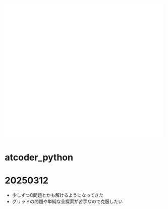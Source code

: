 ![comp](logo_wh.svg)
# atcoder_python


# 20250312
- 少しずつC問題とかも解けるようになってきた
- グリッドの問題や単純な全探索が苦手なので克服したい
